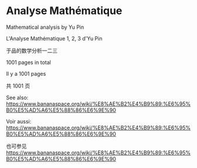 # Analyse Mathématique

Mathematical analysis by Yu Pin


L'Analyse Mathématique 1, 2, 3 d'Yu Pin


于品的数学分析一二三


1001 pages in total


Il y a 1001 pages


共 1001 页


See also: https://www.bananaspace.org/wiki/%E8%AE%B2%E4%B9%89:%E6%95%B0%E5%AD%A6%E5%88%86%E6%9E%90


Voir aussi: https://www.bananaspace.org/wiki/%E8%AE%B2%E4%B9%89:%E6%95%B0%E5%AD%A6%E5%88%86%E6%9E%90


也可参见 https://www.bananaspace.org/wiki/%E8%AE%B2%E4%B9%89:%E6%95%B0%E5%AD%A6%E5%88%86%E6%9E%90
